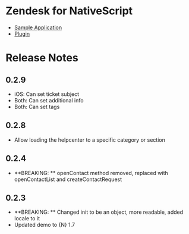 # Zendesk for NativeScript

* [Sample Application](https://github.com/sitefinitysteve/nativescript-zendesk/tree/master/appsample)
* [Plugin](https://github.com/sitefinitysteve/nativescript-zendesk/tree/master/plugin)

# Release Notes #
## 0.2.9 ##
* iOS: Can set ticket subject
* Both: Can set additional info
* Both: Can set tags

## 0.2.8 ##
* Allow loading the helpcenter to a specific category or section

## 0.2.4 ##
* **BREAKING: ** openContact method removed, replaced with openContactList and createContactRequest

## 0.2.3 ##
* **BREAKING: ** Changed init to be an object, more readable, added locale to it
* Updated demo to {N} 1.7